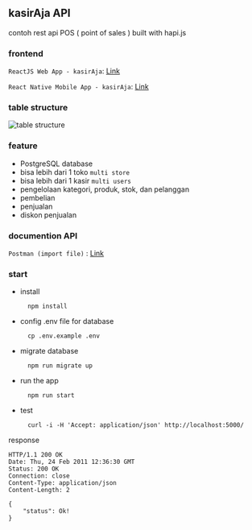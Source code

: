 ## kasirAja API
contoh rest api POS ( point of sales ) built with hapi.js

### frontend
`ReactJS Web App - kasirAja`: [Link](https://github.com/ajikamaludin/react-kasiraja-web)

`React Native Mobile App - kasirAja`: [Link](https://github.com/ajikamaludin/react-native-kasiraja-mobile)

### table structure
![table structure](https://github.com/ajikamaludin/hapi-kasiraja-api/raw/dev/documents/tables.png)
### feature
- PostgreSQL database
- bisa lebih dari 1 toko `multi store`
- bisa lebih dari 1 kasir `multi users`
- pengelolaan kategori, produk, stok, dan pelanggan
- pembelian
- penjualan
- diskon penjualan

### documention API
`Postman (import file)` : [Link](https://github.com/ajikamaludin/hapi-kasiraja-api/tree/dev/documents/postman-collection)

### start 
- install

        npm install

- config .env file for database

        cp .env.example .env

- migrate database

        npm run migrate up

- run the app

        npm run start

- test

        curl -i -H 'Accept: application/json' http://localhost:5000/

response

    HTTP/1.1 200 OK
    Date: Thu, 24 Feb 2011 12:36:30 GMT
    Status: 200 OK
    Connection: close
    Content-Type: application/json
    Content-Length: 2

    {
	    "status": Ok!
    }
